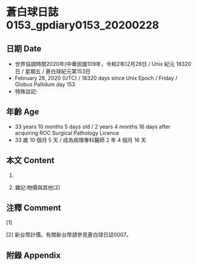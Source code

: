 # 蒼白球日誌0153_gpdiary0153_20200228 #

## 日期 Date ##

* 世界協調時間2020年(中華民國109年，令和2年)2月28日 / Unix 紀元 18320 日 / 星期五 / 蒼白球紀元第153日
* February 28, 2020 (UTC) / 18320 days since Unix Epoch / Friday / Globus Pallidum day 153
* 特殊註記:

## 年齡 Age ##

* 33 years 10 months 5 days old / 2 years 4 months 16 days after acquiring ROC Surgical Pathology Licence
* 33 歲 10 個月 5 天 / 成為病理專科醫師 2 年 4 個月 16 天

## 本文 Content ##

1. 

    
2. 雜記:物價與其他[2]

    

## 注釋 Comment ##

[1] 


[2] 新台幣計價。有關新台幣請參見蒼白球日誌0007。



## 附錄 Appendix ##

